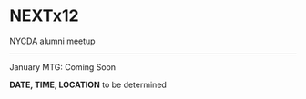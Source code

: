 NEXTx12
=======

NYCDA alumni meetup

* * *

January MTG: Coming Soon

**DATE, TIME, LOCATION** to be determined

